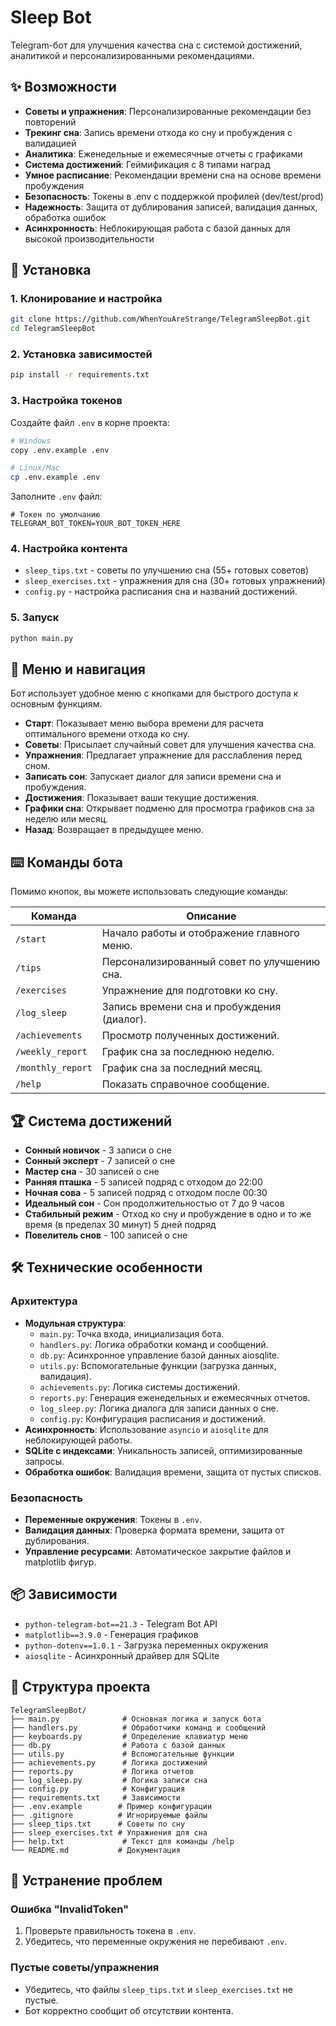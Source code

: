 # Sleep Bot
Telegram-бот для улучшения качества сна с системой достижений, аналитикой и персонализированными рекомендациями.

## ✨ Возможности
- **Советы и упражнения**: Персонализированные рекомендации без повторений
- **Трекинг сна**: Запись времени отхода ко сну и пробуждения с валидацией
- **Аналитика**: Еженедельные и ежемесячные отчеты с графиками
- **Система достижений**: Геймификация с 8 типами наград
- **Умное расписание**: Рекомендации времени сна на основе времени пробуждения
- **Безопасность**: Токены в .env с поддержкой профилей (dev/test/prod)
- **Надежность**: Защита от дублирования записей, валидация данных, обработка ошибок
- **Асинхронность**: Неблокирующая работа с базой данных для высокой производительности

## 🚀 Установка

### 1. Клонирование и настройка
```bash
git clone https://github.com/WhenYouAreStrange/TelegramSleepBot.git
cd TelegramSleepBot
```

### 2. Установка зависимостей
```bash
pip install -r requirements.txt
```

### 3. Настройка токенов
Создайте файл `.env` в корне проекта:
```bash
# Windows
copy .env.example .env

# Linux/Mac
cp .env.example .env
```

Заполните `.env` файл:
```env
# Токен по умолчанию
TELEGRAM_BOT_TOKEN=YOUR_BOT_TOKEN_HERE
```

### 4. Настройка контента
- `sleep_tips.txt` - советы по улучшению сна (55+ готовых советов)
- `sleep_exercises.txt` - упражнения для сна (30+ готовых упражнений)
- `config.py` - настройка расписания сна и названий достижений.

### 5. Запуск
```bash
python main.py
```

## 📱 Меню и навигация

Бот использует удобное меню с кнопками для быстрого доступа к основным функциям.

- **Старт**: Показывает меню выбора времени для расчета оптимального времени отхода ко сну.
- **Советы**: Присылает случайный совет для улучшения качества сна.
- **Упражнения**: Предлагает упражнение для расслабления перед сном.
- **Записать сон**: Запускает диалог для записи времени сна и пробуждения.
- **Достижения**: Показывает ваши текущие достижения.
- **Графики сна**: Открывает подменю для просмотра графиков сна за неделю или месяц.
- **Назад**: Возвращает в предыдущее меню.

## ⌨️ Команды бота

Помимо кнопок, вы можете использовать следующие команды:

| Команда | Описание |
|---------|----------|
| `/start` | Начало работы и отображение главного меню. |
| `/tips` | Персонализированный совет по улучшению сна. |
| `/exercises` | Упражнение для подготовки ко сну. |
| `/log_sleep` | Запись времени сна и пробуждения (диалог). |
| `/achievements` | Просмотр полученных достижений. |
| `/weekly_report` | График сна за последнюю неделю. |
| `/monthly_report` | График сна за последний месяц. |
| `/help` | Показать справочное сообщение. |

## 🏆 Система достижений

- **Сонный новичок** - 3 записи о сне
- **Сонный эксперт** - 7 записей о сне
- **Мастер сна** - 30 записей о сне
- **Ранняя пташка** - 5 записей подряд с отходом до 22:00
- **Ночная сова** - 5 записей подряд с отходом после 00:30
- **Идеальный сон** - Сон продолжительностью от 7 до 9 часов
- **Стабильный режим** - Отход ко сну и пробуждение в одно и то же время (в пределах 30 минут) 5 дней подряд
- **Повелитель снов** - 100 записей о сне

## 🛠 Технические особенности

### Архитектура
- **Модульная структура**: 
  - `main.py`: Точка входа, инициализация бота.
  - `handlers.py`: Логика обработки команд и сообщений.
  - `db.py`: Асинхронное управление базой данных aiosqlite.
  - `utils.py`: Вспомогательные функции (загрузка данных, валидация).
  - `achievements.py`: Логика системы достижений.
  - `reports.py`: Генерация еженедельных и ежемесячных отчетов.
  - `log_sleep.py`: Логика диалога для записи данных о сне.
  - `config.py`: Конфигурация расписания и достижений.
- **Асинхронность**: Использование `asyncio` и `aiosqlite` для неблокирующей работы.
- **SQLite с индексами**: Уникальность записей, оптимизированные запросы.
- **Обработка ошибок**: Валидация времени, защита от пустых списков.

### Безопасность
- **Переменные окружения**: Токены в `.env`.
- **Валидация данных**: Проверка формата времени, защита от дублирования.
- **Управление ресурсами**: Автоматическое закрытие файлов и matplotlib фигур.

## 📦 Зависимости

- `python-telegram-bot==21.3` - Telegram Bot API
- `matplotlib==3.9.0` - Генерация графиков
- `python-dotenv==1.0.1` - Загрузка переменных окружения
- `aiosqlite` - Асинхронный драйвер для SQLite

## 🔧 Структура проекта

```
TelegramSleepBot/
├── main.py              # Основная логика и запуск бота
├── handlers.py          # Обработчики команд и сообщений
├── keyboards.py         # Определение клавиатур меню
├── db.py                # Работа с базой данных
├── utils.py             # Вспомогательные функции
├── achievements.py      # Логика достижений
├── reports.py           # Логика отчетов
├── log_sleep.py         # Логика записи сна
├── config.py            # Конфигурация
├── requirements.txt     # Зависимости
├── .env.example        # Пример конфигурации
├── .gitignore          # Игнорируемые файлы
├── sleep_tips.txt      # Советы по сну
├── sleep_exercises.txt # Упражнения для сна
├── help.txt             # Текст для команды /help
└── README.md           # Документация
```

## 🚨 Устранение проблем

### Ошибка "InvalidToken"
1. Проверьте правильность токена в `.env`.
2. Убедитесь, что переменные окружения не перебивают `.env`.

### Пустые советы/упражнения
- Убедитесь, что файлы `sleep_tips.txt` и `sleep_exercises.txt` не пустые.
- Бот корректно сообщит об отсутствии контента.
